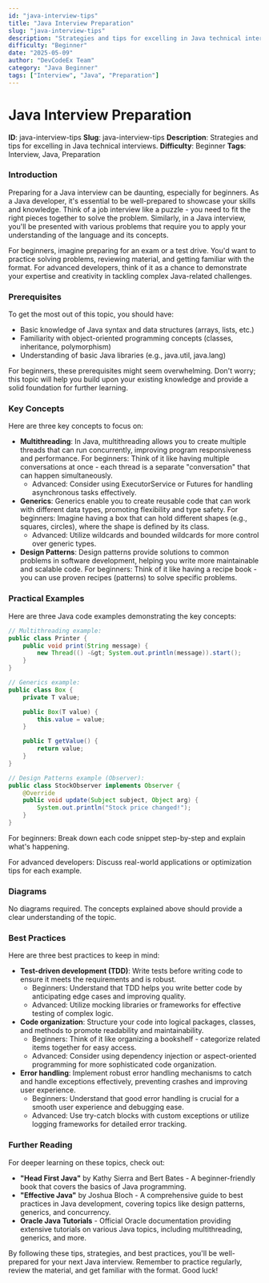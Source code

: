 ```yaml
---
id: "java-interview-tips"
title: "Java Interview Preparation"
slug: "java-interview-tips"
description: "Strategies and tips for excelling in Java technical interviews."
difficulty: "Beginner"
date: "2025-05-09"
author: "DevCodeEx Team"
category: "Java Beginner"
tags: ["Interview", "Java", "Preparation"]
---
```


Java Interview Preparation
======================

**ID**: java-interview-tips
**Slug**: java-interview-tips
**Description**: Strategies and tips for excelling in Java technical interviews.
**Difficulty**: Beginner
**Tags**: Interview, Java, Preparation

### Introduction

Preparing for a Java interview can be daunting, especially for beginners. As a Java developer, it's essential to be well-prepared to showcase your skills and knowledge. Think of a job interview like a puzzle - you need to fit the right pieces together to solve the problem. Similarly, in a Java interview, you'll be presented with various problems that require you to apply your understanding of the language and its concepts.

For beginners, imagine preparing for an exam or a test drive. You'd want to practice solving problems, reviewing material, and getting familiar with the format. For advanced developers, think of it as a chance to demonstrate your expertise and creativity in tackling complex Java-related challenges.

### Prerequisites

To get the most out of this topic, you should have:

* Basic knowledge of Java syntax and data structures (arrays, lists, etc.)
* Familiarity with object-oriented programming concepts (classes, inheritance, polymorphism)
* Understanding of basic Java libraries (e.g., java.util, java.lang)

For beginners, these prerequisites might seem overwhelming. Don't worry; this topic will help you build upon your existing knowledge and provide a solid foundation for further learning.

### Key Concepts

Here are three key concepts to focus on:

* **Multithreading**: In Java, multithreading allows you to create multiple threads that can run concurrently, improving program responsiveness and performance. For beginners: Think of it like having multiple conversations at once - each thread is a separate "conversation" that can happen simultaneously.
	+ Advanced: Consider using ExecutorService or Futures for handling asynchronous tasks effectively.
* **Generics**: Generics enable you to create reusable code that can work with different data types, promoting flexibility and type safety. For beginners: Imagine having a box that can hold different shapes (e.g., squares, circles), where the shape is defined by its class.
	+ Advanced: Utilize wildcards and bounded wildcards for more control over generic types.
* **Design Patterns**: Design patterns provide solutions to common problems in software development, helping you write more maintainable and scalable code. For beginners: Think of it like having a recipe book - you can use proven recipes (patterns) to solve specific problems.

### Practical Examples

Here are three Java code examples demonstrating the key concepts:

```java
// Multithreading example:
public class Printer {
    public void print(String message) {
        new Thread(() -&gt; System.out.println(message)).start();
    }
}

// Generics example:
public class Box {
    private T value;

    public Box(T value) {
        this.value = value;
    }

    public T getValue() {
        return value;
    }
}

// Design Patterns example (Observer):
public class StockObserver implements Observer {
    @Override
    public void update(Subject subject, Object arg) {
        System.out.println("Stock price changed!");
    }
}
```

For beginners: Break down each code snippet step-by-step and explain what's happening.

For advanced developers: Discuss real-world applications or optimization tips for each example.

### Diagrams

No diagrams required. The concepts explained above should provide a clear understanding of the topic.

### Best Practices

Here are three best practices to keep in mind:

* **Test-driven development (TDD)**: Write tests before writing code to ensure it meets the requirements and is robust.
	+ Beginners: Understand that TDD helps you write better code by anticipating edge cases and improving quality.
	+ Advanced: Utilize mocking libraries or frameworks for effective testing of complex logic.
* **Code organization**: Structure your code into logical packages, classes, and methods to promote readability and maintainability.
	+ Beginners: Think of it like organizing a bookshelf - categorize related items together for easy access.
	+ Advanced: Consider using dependency injection or aspect-oriented programming for more sophisticated code organization.
* **Error handling**: Implement robust error handling mechanisms to catch and handle exceptions effectively, preventing crashes and improving user experience.
	+ Beginners: Understand that good error handling is crucial for a smooth user experience and debugging ease.
	+ Advanced: Use try-catch blocks with custom exceptions or utilize logging frameworks for detailed error tracking.

### Further Reading

For deeper learning on these topics, check out:

* **"Head First Java"** by Kathy Sierra and Bert Bates - A beginner-friendly book that covers the basics of Java programming.
* **"Effective Java"** by Joshua Bloch - A comprehensive guide to best practices in Java development, covering topics like design patterns, generics, and concurrency.
* **Oracle Java Tutorials** - Official Oracle documentation providing extensive tutorials on various Java topics, including multithreading, generics, and more.

By following these tips, strategies, and best practices, you'll be well-prepared for your next Java interview. Remember to practice regularly, review the material, and get familiar with the format. Good luck!